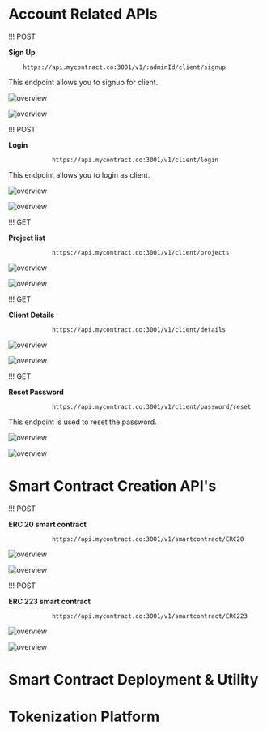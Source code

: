 # **Account Related APIs**

!!! POST 

**Sign Up**

		https://api.mycontract.co:3001/v1/:adminId/client/signup


This endpoint allows you to signup for client.


![overview](/assets/Request9.jpg)

![overview](/assets/Response9.jpg)


!!! POST 

**Login**

                https://api.mycontract.co:3001/v1/client/login

This endpoint allows you to login as client.


![overview](/assets/Request10.jpg)

![overview](/assets/Response10.jpg)


!!! GET

**Project list**

                https://api.mycontract.co:3001/v1/client/projects


![overview](/assets/Request11.jpg)

![overview](/assets/Response11.jpg)



!!! GET

**Client Details**

                https://api.mycontract.co:3001/v1/client/details


![overview](/assets/Request12.jpg)

![overview](/assets/Response12.jpg)



!!! GET

**Reset Password**

                https://api.mycontract.co:3001/v1/client/password/reset

This endpoint is used to reset the password. 


![overview](/assets/Request13.jpg)

![overview](/assets/Response13.jpg)



# **Smart Contract Creation API's**


!!! POST

**ERC 20 smart contract**

                https://api.mycontract.co:3001/v1/smartcontract/ERC20


![overview](/assets/Request14.jpg)

![overview](/assets/Response14.jpg)


!!! POST

**ERC 223 smart contract**

                https://api.mycontract.co:3001/v1/smartcontract/ERC223


![overview](/assets/Request15.jpg)

![overview](/assets/Response15.jpg)


# **Smart Contract Deployment & Utility**


# **Tokenization Platform**
